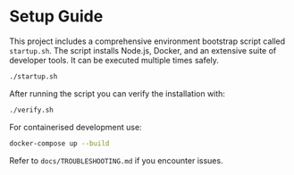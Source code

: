# Setup Guide

This project includes a comprehensive environment bootstrap script called `startup.sh`.
The script installs Node.js, Docker, and an extensive suite of developer tools.
It can be executed multiple times safely.

```bash
./startup.sh
```

After running the script you can verify the installation with:

```bash
./verify.sh
```

For containerised development use:

```bash
docker-compose up --build
```

Refer to `docs/TROUBLESHOOTING.md` if you encounter issues.
